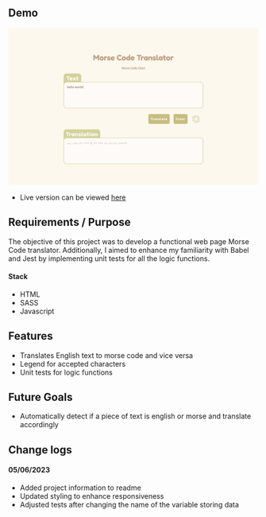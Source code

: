 ## Demo

![morse code translator screenshot](./assets/img-1.png)

- Live version can be viewed [here](https://sswolter.github.io/morse-code-translator/)

## Requirements / Purpose

The objective of this project was to develop a functional web page Morse Code translator. Additionally, I aimed to enhance my familiarity with Babel and Jest by implementing unit tests for all the logic functions.

#### Stack

- HTML
- SASS
- Javascript

## Features

- Translates English text to morse code and vice versa
- Legend for accepted characters
- Unit tests for logic functions

## Future Goals

- Automatically detect if a piece of text is english or morse and translate accordingly

## Change logs

#### 05/06/2023

- Added project information to readme
- Updated styling to enhance responsiveness
- Adjusted tests after changing the name of the variable storing data
